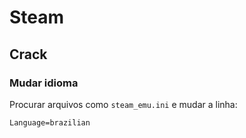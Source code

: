 
# Steam

## Crack

### Mudar idioma

Procurar arquivos como `steam_emu.ini` e mudar a linha:

```txt
Language=brazilian
```
